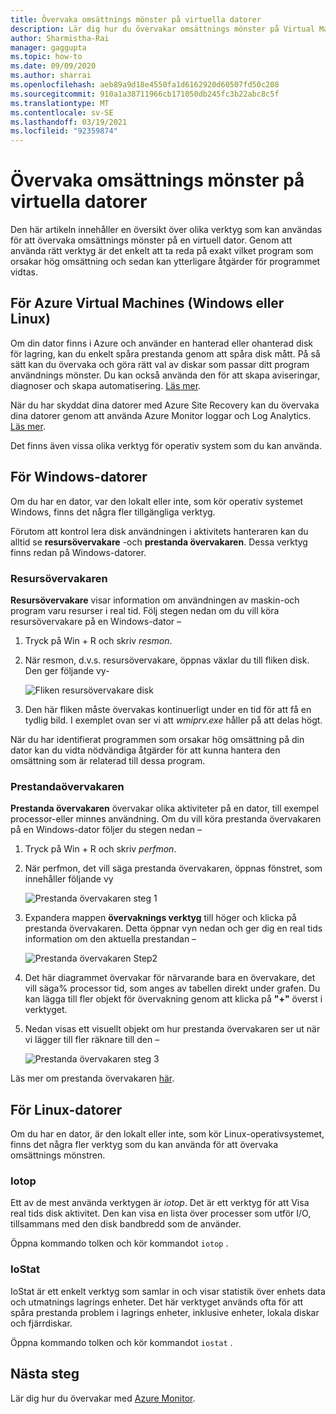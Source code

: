 ```yaml
---
title: Övervaka omsättnings mönster på virtuella datorer
description: Lär dig hur du övervakar omsättnings mönster på Virtual Machines som skyddas med Azure Site Recovery
author: Sharmistha-Rai
manager: gaggupta
ms.topic: how-to
ms.date: 09/09/2020
ms.author: sharrai
ms.openlocfilehash: aeb89a9d18e4550fa1d6162920d60507fd50c208
ms.sourcegitcommit: 910a1a38711966cb171050db245fc3b22abc8c5f
ms.translationtype: MT
ms.contentlocale: sv-SE
ms.lasthandoff: 03/19/2021
ms.locfileid: "92359874"
---
```

# <a name="monitoring-churn-patterns-on-virtual-machines"></a>Övervaka omsättnings mönster på virtuella datorer

Den här artikeln innehåller en översikt över olika verktyg som kan användas för att övervaka omsättnings mönster på en virtuell dator. Genom att använda rätt verktyg är det enkelt att ta reda på exakt vilket program som orsakar hög omsättning och sedan kan ytterligare åtgärder för programmet vidtas.

## <a name="for-azure-virtual-machines-windows-or-linux"></a>För Azure Virtual Machines (Windows eller Linux)

Om din dator finns i Azure och använder en hanterad eller ohanterad disk för lagring, kan du enkelt spåra prestanda genom att spåra disk mått. På så sätt kan du övervaka och göra rätt val av diskar som passar ditt program användnings mönster. Du kan också använda den för att skapa aviseringar, diagnoser och skapa automatisering. [Läs mer](https://azure.microsoft.com/blog/per-disk-metrics-managed-disks/).

När du har skyddat dina datorer med Azure Site Recovery kan du övervaka dina datorer genom att använda Azure Monitor loggar och Log Analytics. [Läs mer](./monitor-log-analytics.md).

Det finns även vissa olika verktyg för operativ system som du kan använda.

## <a name="for-windows-machines"></a>För Windows-datorer

Om du har en dator, var den lokalt eller inte, som kör operativ systemet Windows, finns det några fler tillgängliga verktyg.

Förutom att kontrol lera disk användningen i aktivitets hanteraren kan du alltid se **resursövervakare** -och **prestanda övervakaren**. Dessa verktyg finns redan på Windows-datorer.

### <a name="resource-monitor"></a>Resursövervakaren

**Resursövervakare** visar information om användningen av maskin-och program varu resurser i real tid. Följ stegen nedan om du vill köra resursövervakare på en Windows-dator –

1. Tryck på Win + R och skriv _resmon_.
1. När resmon, d.v.s. resursövervakare, öppnas växlar du till fliken disk. Den ger följande vy-

    ![Fliken resursövervakare disk](./media/monitoring-high-churn/resmon-disk-tab.png)

1. Den här fliken måste övervakas kontinuerligt under en tid för att få en tydlig bild. I exemplet ovan ser vi att _wmiprv.exe_ håller på att delas högt.

När du har identifierat programmen som orsakar hög omsättning på din dator kan du vidta nödvändiga åtgärder för att kunna hantera den omsättning som är relaterad till dessa program.

### <a name="performance-monitor"></a>Prestandaövervakaren

**Prestanda övervakaren** övervakar olika aktiviteter på en dator, till exempel processor-eller minnes användning. Om du vill köra prestanda övervakaren på en Windows-dator följer du stegen nedan –

1. Tryck på Win + R och skriv _perfmon_.
1. När perfmon, det vill säga prestanda övervakaren, öppnas fönstret, som innehåller följande vy

    ![Prestanda övervakaren steg 1](./media/monitoring-high-churn/perfmon-step1.png)

1. Expandera mappen **övervaknings verktyg** till höger och klicka på prestanda övervakaren. Detta öppnar vyn nedan och ger dig en real tids information om den aktuella prestandan –

    ![Prestanda övervakaren Step2](./media/monitoring-high-churn/perfmon-step1.png)

1. Det här diagrammet övervakar för närvarande bara en övervakare, det vill säga% processor tid, som anges av tabellen direkt under grafen. Du kan lägga till fler objekt för övervakning genom att klicka på **"+"** överst i verktyget.
1. Nedan visas ett visuellt objekt om hur prestanda övervakaren ser ut när vi lägger till fler räknare till den –

    ![Prestanda övervakaren steg 3](./media/monitoring-high-churn/perfmon-step3.png)

Läs mer om prestanda övervakaren [här](/dynamics365/business-central/dev-itpro/administration/monitor-use-performance-monitor-collect-event-trace-data).

## <a name="for-linux-machines"></a>För Linux-datorer

Om du har en dator, är den lokalt eller inte, som kör Linux-operativsystemet, finns det några fler verktyg som du kan använda för att övervaka omsättnings mönstren.

### <a name="iotop"></a>Iotop

Ett av de mest använda verktygen är _iotop_. Det är ett verktyg för att Visa real tids disk aktivitet. Den kan visa en lista över processer som utför I/O, tillsammans med den disk bandbredd som de använder.

Öppna kommando tolken och kör kommandot `iotop` .

### <a name="iostat"></a>IoStat

IoStat är ett enkelt verktyg som samlar in och visar statistik över enhets data och utmatnings lagrings enheter. Det här verktyget används ofta för att spåra prestanda problem i lagrings enheter, inklusive enheter, lokala diskar och fjärrdiskar.

Öppna kommando tolken och kör kommandot `iostat` .

## <a name="next-steps"></a>Nästa steg

Lär dig hur du övervakar med [Azure Monitor](monitor-log-analytics.md).